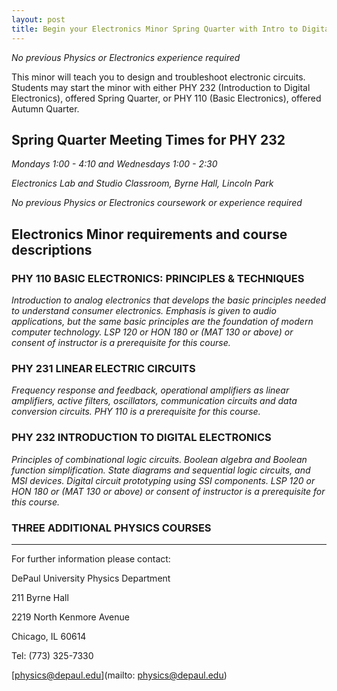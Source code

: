 ```yaml
---
layout: post
title: Begin your Electronics Minor Spring Quarter with Intro to Digital Electronics
---
```


*No previous Physics or Electronics experience required*

This minor will teach you to design and troubleshoot electronic circuits.  Students may start the minor with either PHY 232 (Introduction to Digital Electronics), offered Spring Quarter, or PHY 110 (Basic Electronics), offered Autumn Quarter.

## Spring Quarter Meeting Times for PHY 232 ##

*Mondays 1:00 - 4:10 and Wednesdays 1:00 - 2:30*

*Electronics Lab and Studio Classroom, Byrne Hall, Lincoln Park*

*No previous Physics or Electronics coursework or experience required*


## Electronics Minor requirements and course descriptions ##

### PHY 110 BASIC ELECTRONICS: PRINCIPLES & TECHNIQUES

*Introduction to analog electronics that develops the basic principles needed to understand consumer electronics. Emphasis is given to audio applications, but the same basic principles are the foundation of modern computer technology.  LSP 120 or HON 180 or (MAT 130 or above) or consent of instructor is a prerequisite for this course.*

### PHY 231 LINEAR ELECTRIC CIRCUITS

*Frequency response and feedback, operational amplifiers as linear amplifiers, active filters, oscillators, communication circuits and data conversion circuits.  PHY 110 is a prerequisite for this course.*

### PHY 232 INTRODUCTION TO DIGITAL ELECTRONICS

*Principles of combinational logic circuits. Boolean algebra and Boolean function simplification. State diagrams and sequential logic circuits, and MSI devices. Digital circuit prototyping using SSI components.  LSP 120 or HON 180 or (MAT 130 or above) or consent of instructor is a prerequisite for this course.*

### THREE ADDITIONAL PHYSICS COURSES 

---

For further information please contact:

DePaul University Physics Department

211 Byrne Hall

2219 North Kenmore Avenue

Chicago, IL 60614

Tel: (773) 325-7330

[physics@depaul.edu](mailto: physics@depaul.edu)
